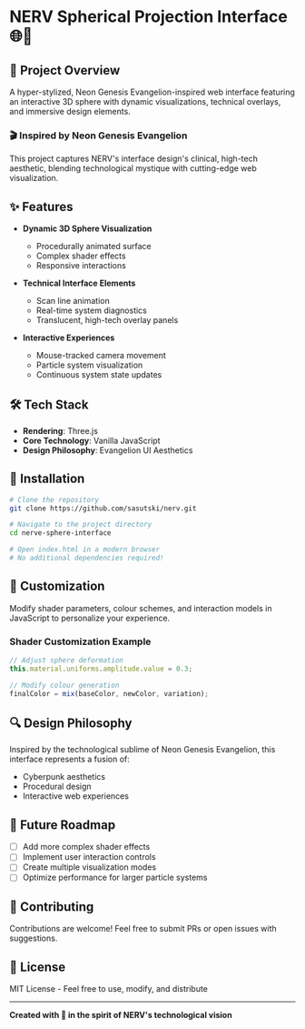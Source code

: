 # NERV Spherical Projection Interface 🌐🔬

## 📡 Project Overview

A hyper-stylized, Neon Genesis Evangelion-inspired web interface featuring an interactive 3D sphere with dynamic visualizations, technical overlays, and immersive design elements.

### 🎬 Inspired by Neon Genesis Evangelion

This project captures NERV's interface design's clinical, high-tech aesthetic, blending technological mystique with cutting-edge web visualization.

## ✨ Features

- **Dynamic 3D Sphere Visualization**
  - Procedurally animated surface
  - Complex shader effects
  - Responsive interactions

- **Technical Interface Elements**
  - Scan line animation
  - Real-time system diagnostics
  - Translucent, high-tech overlay panels

- **Interactive Experiences**
  - Mouse-tracked camera movement
  - Particle system visualization
  - Continuous system state updates

## 🛠 Tech Stack

- **Rendering**: Three.js
- **Core Technology**: Vanilla JavaScript
- **Design Philosophy**: Evangelion UI Aesthetics

## 🚀 Installation

```bash
# Clone the repository
git clone https://github.com/sasutski/nerv.git

# Navigate to the project directory
cd nerve-sphere-interface

# Open index.html in a modern browser
# No additional dependencies required!
```

## 🌈 Customization

Modify shader parameters, colour schemes, and interaction models in JavaScript to personalize your experience.

### Shader Customization Example

```javascript
// Adjust sphere deformation
this.material.uniforms.amplitude.value = 0.3;

// Modify colour generation
finalColor = mix(baseColor, newColor, variation);
```

## 🔍 Design Philosophy

Inspired by the technological sublime of Neon Genesis Evangelion, this interface represents a fusion of:
- Cyberpunk aesthetics
- Procedural design
- Interactive web experiences

## 🤖 Future Roadmap

- [ ] Add more complex shader effects
- [ ] Implement user interaction controls
- [ ] Create multiple visualization modes
- [ ] Optimize performance for larger particle systems

## 🌟 Contributing

Contributions are welcome! Feel free to submit PRs or open issues with suggestions.

## 📜 License

MIT License - Feel free to use, modify, and distribute

---

**Created with 💚 in the spirit of NERV's technological vision**
